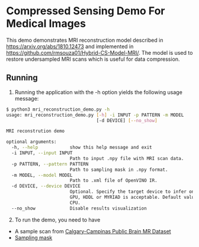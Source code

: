 # Compressed Sensing Demo For Medical Images

This demo demonstrates MRI reconstruction model described in https://arxiv.org/abs/1810.12473 and implemented in https://github.com/rmsouza01/Hybrid-CS-Model-MRI/.
The model is used to restore undersampled MRI scans which is useful for data compression.


## Running

1. Running the application with the -h option yields the following usage message:
```bash
$ python3 mri_reconstruction_demo.py -h
usage: mri_reconstruction_demo.py [-h] -i INPUT -p PATTERN -m MODEL
                                  [-d DEVICE] [--no_show]

MRI reconstrution demo

optional arguments:
  -h, --help            show this help message and exit
  -i INPUT, --input INPUT
                        Path to input .npy file with MRI scan data.
  -p PATTERN, --pattern PATTERN
                        Path to sampling mask in .npy format.
  -m MODEL, --model MODEL
                        Path to .xml file of OpenVINO IR.
  -d DEVICE, --device DEVICE
                        Optional. Specify the target device to infer on; CPU,
                        GPU, HDDL or MYRIAD is acceptable. Default value is
                        CPU.
  --no_show             Disable results visualization
```

2. To run the demo, you need to have
  * A sample scan from [Calgary-Campinas Public Brain MR Dataset](https://sites.google.com/view/calgary-campinas-dataset/home)
  * [Sampling mask](https://github.com/rmsouza01/Hybrid-CS-Model-MRI/blob/master/Data/sampling_mask_20perc.npy)
